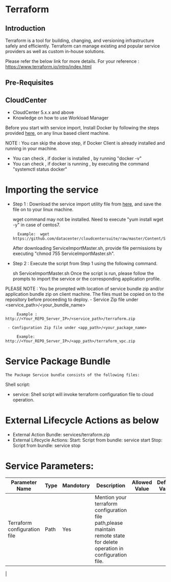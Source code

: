 #  Terraform

##  Introduction
Terraform is a tool for building, changing, and versioning infrastructure safely and efficiently. Terraform can manage existing and popular service providers as well as custom in-house solutions.

Please refer the below link for more details.
For your reference : https://www.terraform.io/intro/index.html
## Pre-Requisites
## CloudCenter
  - CloudCenter 5.x.x and above
  - Knowledge on how to use Workload Manager

Before you start with service import, Install Docker by following the steps provided [here](https://github.com/datacenter/cloudcentersuite/raw/master/Content/dockerimages/Steps%20for%20Installation%20of%20Docker%20CE%20on%20CentOS7_V2.docx), on any linux based client machine.

NOTE : You can skip the above step, if Docker Client is already installed and running in your machine.

- You can check , if docker is installed , by running "docker -v"
- You can check , if docker is running , by executing the command "systemctl status docker"
# Importing the service
- Step 1 : Download the service import utility file from [here](https://raw.githubusercontent.com/datacenter/cloudcentersuite/master/Content/Scripts/ServiceImportMaster.sh), and save the file on to your linux machine.

    wget command may not be installed. Need to execute "yum install wget -y" in case of centos7.

        Example:  wget https://github.com/datacenter/cloudcentersuite/raw/master/Content/Scripts/ServiceImportMaster.sh
    After downloading ServiceImportMaster.sh, provide file permissions by executing "chmod 755 ServiceImportMaster.sh".

- Step 2 : Execute the script from Step 1 using the following command.

    sh ServiceImportMaster.sh
    Once the script is run, please follow the prompts to import the service or the corresponding application profile.

PLEASE NOTE : You be prompted with location of service bundle zip and/or application bundle zip on client machine. The files must be copied on to the repository before proceeding to deploy.
     - Service Zip file under <service_path>/<your_bundle_name>
                
         Example : http://<Your_REPO_Server_IP>/<service_path>/terraform.zip 

     - Configuration Zip file under <app_path>/<your_package_name>
        
         Example: http://<Your_REPO_Server_IP>/<app_path>/terraform_vpc.zip
# Service Package Bundle
    The Package Service bundle consists of the following files:

Shell script:

   - service: Shell script will invoke terraform configuration file to cloud operation.

# External Lifecycle Actions as below
- External Action Bundle:  services/terraform.zip
- External Lifecycle Actions:
            Start:
                Script from bundle: service start
            Stop:
                Script from bundle: service stop
# Service Parameters:

| Parameter Name | Type | Mandotory | Description | Allowed Value | Default Value | 
| ---- |----| ----| ---- | ---- | ----|
| Terraform configuration file |	Path | Yes| Mention your terraform configuration file path,please maintain remote state for delete operation in configuration file.
|